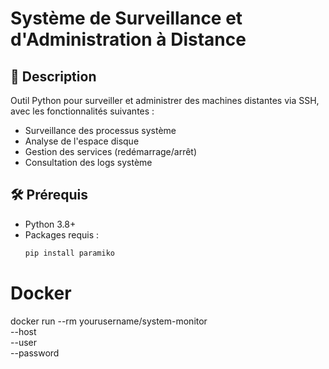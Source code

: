 # Système de Surveillance et d'Administration à Distance

## 📌 Description
Outil Python pour surveiller et administrer des machines distantes via SSH, avec les fonctionnalités suivantes :
- Surveillance des processus système
- Analyse de l'espace disque
- Gestion des services (redémarrage/arrêt)
- Consultation des logs système

## 🛠 Prérequis
- Python 3.8+
- Packages requis :
  ```bash
  pip install paramiko
 # Docker
docker run --rm yourusername/system-monitor \
  --host <IP> \
  --user <USER> \
  --password <PASSWORD> 